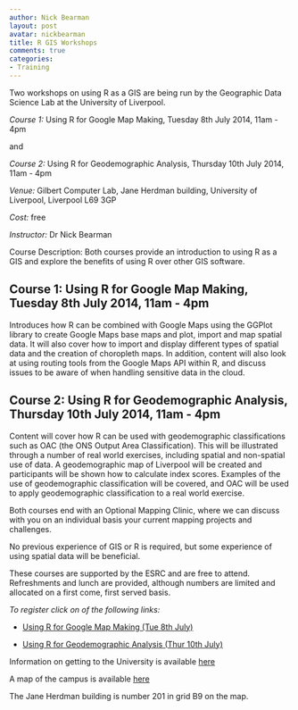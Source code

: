 ```yaml
---
author: Nick Bearman
layout: post
avatar: nickbearman
title: R GIS Workshops
comments: true
categories:
- Training
---
```


Two workshops on using R as a GIS are being run by the Geographic Data Science Lab at the University of Liverpool.

*Course 1:* Using R for Google Map Making, Tuesday 8th July 2014, 11am - 4pm

and

*Course 2:* Using R for Geodemographic Analysis, Thursday 10th July 2014, 11am - 4pm

*Venue:* Gilbert Computer Lab, Jane Herdman building, University of Liverpool, Liverpool L69 3GP

*Cost:* free

*Instructor:* Dr Nick Bearman

Course Description: Both courses provide an introduction to using R as a GIS and explore the benefits of using R over other GIS software. 

## Course 1: Using R for Google Map Making, Tuesday 8th July 2014, 11am - 4pm

Introduces how R can be combined with Google Maps using the GGPlot library to create Google Maps base maps and plot, import and map spatial data.  It will also cover how to import and display different types of spatial data and the creation of choropleth maps. In addition, content will also look at using routing tools from the Google Maps API within R, and discuss issues to be aware of when handling sensitive data in the cloud. 

## Course 2: Using R for Geodemographic Analysis, Thursday 10th July 2014, 11am - 4pm

Content will cover how R can be used with geodemographic classifications such as OAC (the ONS Output Area Classification). This will be illustrated through a number of real world exercises, including spatial and non-spatial use of data. A geodemographic map of Liverpool will be created and participants will be shown how to calculate index scores. Examples of the use of geodemographic classification will be covered, and OAC will be used to apply geodemographic classification to a real world exercise.

Both courses end with an Optional Mapping Clinic, where we can discuss with you on an individual basis your current mapping projects and challenges. 

No previous experience of GIS or R is required, but some experience of using spatial data will be beneficial. 

These courses are supported by the ESRC and are free to attend. Refreshments and lunch are provided, although numbers are limited and allocated on a first come, first served basis.

*To register click on of the following links:*
* [Using R for Google Map Making (Tue 8th July)](https://www.eventbrite.co.uk/e/using-r-for-google-map-making-registration-11915065281)

* [Using R for Geodemographic Analysis (Thur 10th July)](https://www.eventbrite.co.uk/e/using-r-for-geodemographic-analysis-registration-11931027023)

Information on getting to the University is available [here](http://www.liv.ac.uk/maps/visiting/)

A map of the campus is available [here](http://www.liv.ac.uk/files/docs/maps/liverpool-university-campus-map.pdf)

The Jane Herdman building is number 201 in grid B9 on the map. 

